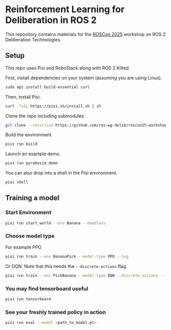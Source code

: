 # Reinforcement Learning for Deliberation in ROS 2

This repository contains materials for the [ROSCon 2025](https://roscon.ros.org/2025/) workshop on ROS 2 Deliberation Technologies.

## Setup

This repo uses Pixi and RoboStack along with ROS 2 Kilted.

First, install dependencies on your system (assuming you are using Linux).

<!--- new-env: ubuntu:latest --->
<!--
```bash
apt update
apt install -y git curl build-essential
```
-->

<!--- skip-next --->
```bash
sudo apt install build-essential curl
```

Then, install Pixi.

```bash
curl -fsSL https://pixi.sh/install.sh | sh
```

<!--
This is necessary to make pixi work ...
```bash
echo 'export PATH=\"/root/.pixi/bin:$PATH\"' >> /root/.bashrc
```
-->

Clone the repo including submodules.

```bash
git clone --recursive https://github.com/ros-wg-delib/roscon25-workshop.git
```

Build the environment.

<!--- workdir: /roscon25-workshop --->
```bash
pixi run build
```

Launch an example demo.

<!--- skip-next --->
```bash
pixi run pyrobosim_demo
```

You can also drop into a shell in the Pixi environment.

<!--- skip-next --->
```bash
pixi shell
```

## Training a model

### Start Environment

<!--- skip-next --->
```bash
pixi run start_world --env Banana --headless
```

### Choose model type

For example PPO

<!--- skip-next --->
```bash
pixi run train --env BananaPick --model-type PPO --log
```

Or DQN.
Note that this needs the `--discrete-actions` flag.

<!--- skip-next --->
```bash
pixi run train --env PickBanana --model-type DQN --discrete-actions --log
```

### You may find tensorboard useful

<!--- skip-next --->
```bash
pixi run tensorboard
```

### See your freshly trained policy in action

<!--- skip-next --->
```bash
pixi run eval --model <path_to_model.pt>
```
